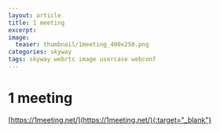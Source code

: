 ```yaml
---
layout: article
title: 1 meeting
excerpt: 
image:
  teaser: thumbnail/1meeting_400x250.png
categories: skyway
tags: skyway webrtc image usercase webconf
---
```


# 1 meeting

[https://1meeting.net/](https://1meeting.net/){:target="_blank"}